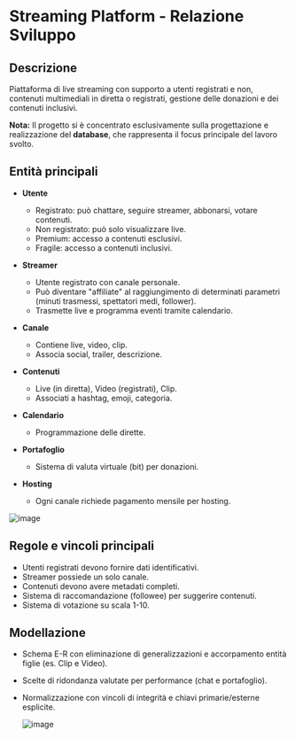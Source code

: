 # Streaming Platform - Relazione Sviluppo

## Descrizione
Piattaforma di live streaming con supporto a utenti registrati e non, contenuti multimediali in diretta o registrati, gestione delle donazioni e dei contenuti inclusivi.

**Nota:** Il progetto si è concentrato esclusivamente sulla progettazione e realizzazione del **database**, che rappresenta il focus principale del lavoro svolto.

## Entità principali

- **Utente**
  - Registrato: può chattare, seguire streamer, abbonarsi, votare contenuti.
  - Non registrato: può solo visualizzare live.
  - Premium: accesso a contenuti esclusivi.
  - Fragile: accesso a contenuti inclusivi.

- **Streamer**
  - Utente registrato con canale personale.
  - Può diventare "affiliate" al raggiungimento di determinati parametri (minuti trasmessi, spettatori medi, follower).
  - Trasmette live e programma eventi tramite calendario.

- **Canale**
  - Contiene live, video, clip.
  - Associa social, trailer, descrizione.

- **Contenuti**
  - Live (in diretta), Video (registrati), Clip.
  - Associati a hashtag, emoji, categoria.

- **Calendario**
  - Programmazione delle dirette.

- **Portafoglio**
  - Sistema di valuta virtuale (bit) per donazioni.

- **Hosting**
  - Ogni canale richiede pagamento mensile per hosting.

![image](https://github.com/user-attachments/assets/d7b5bf65-75e4-4752-b742-e1fe4e1befc3)

## Regole e vincoli principali

- Utenti registrati devono fornire dati identificativi.
- Streamer possiede un solo canale.
- Contenuti devono avere metadati completi.
- Sistema di raccomandazione (followee) per suggerire contenuti.
- Sistema di votazione su scala 1-10.

## Modellazione

- Schema E-R con eliminazione di generalizzazioni e accorpamento entità figlie (es. Clip e Video).
- Scelte di ridondanza valutate per performance (chat e portafoglio).
- Normalizzazione con vincoli di integrità e chiavi primarie/esterne esplicite.

  ![image](https://github.com/user-attachments/assets/a79fa60f-e91d-453a-81f0-0c0a9f77cd72)











